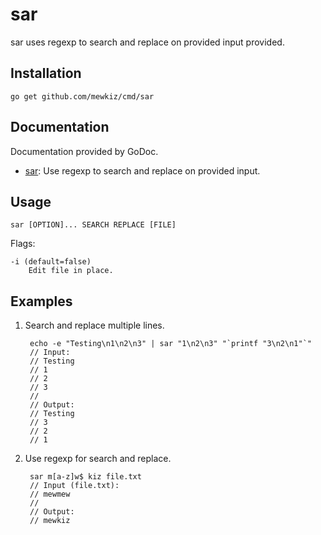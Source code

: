 sar
===

sar uses regexp to search and replace on provided input provided.

Installation
------------

	go get github.com/mewkiz/cmd/sar

Documentation
-------------

Documentation provided by GoDoc.

- [sar][]: Use regexp to search and replace on provided input.

[sar]: http://godoc.org/github.com/mewkiz/cmd/sar

Usage
-----

	sar [OPTION]... SEARCH REPLACE [FILE]

Flags:

	-i (default=false)
		Edit file in place.

Examples
--------

1. Search and replace multiple lines.

		echo -e "Testing\n1\n2\n3" | sar "1\n2\n3" "`printf "3\n2\n1"`"
		// Input:
		// Testing
		// 1
		// 2
		// 3
		//
		// Output:
		// Testing
		// 3
		// 2
		// 1

2. Use regexp for search and replace.

		sar m[a-z]w$ kiz file.txt
		// Input (file.txt):
		// mewmew
		//
		// Output:
		// mewkiz
